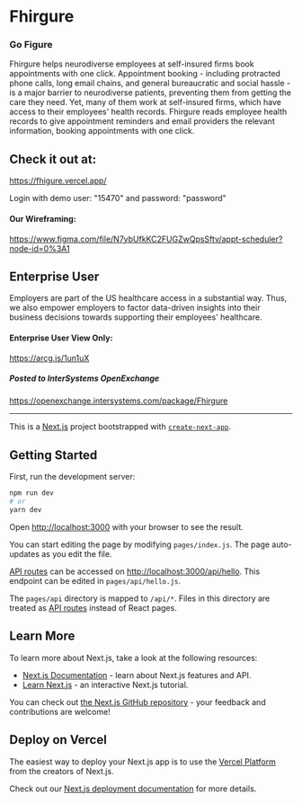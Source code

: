# Fhirgure
### Go Figure

Fhirgure helps neurodiverse employees at self-insured firms book appointments with one click. Appointment booking - including protracted phone calls, long email chains, and general bureaucratic and social hassle - is a major barrier to neurodiverse patients, preventing them from getting the care they need. Yet, many of them work at self-insured firms, which have access to their employees' health records. Fhirgure reads employee health records to give appointment reminders and email providers the relevant information, booking appointments with one click.

## Check it out at:
https://fhigure.vercel.app/

Login with demo user: "15470" and password: "password"

#### Our Wireframing:
https://www.figma.com/file/N7ybUfkKC2FUGZwQpsSftv/appt-scheduler?node-id=0%3A1

## Enterprise User
Employers are part of the US healthcare access in a substantial way. Thus, we also empower employers to factor data-driven insights into their business decisions towards supporting their employees' healthcare.

#### Enterprise User View Only:
https://arcg.is/1un1uX


##### Posted to InterSystems OpenExchange
https://openexchange.intersystems.com/package/Fhirgure

---

This is a [Next.js](https://nextjs.org/) project bootstrapped with [`create-next-app`](https://github.com/vercel/next.js/tree/canary/packages/create-next-app).

## Getting Started

First, run the development server:

```bash
npm run dev
# or
yarn dev
```

Open [http://localhost:3000](http://localhost:3000) with your browser to see the result.

You can start editing the page by modifying `pages/index.js`. The page auto-updates as you edit the file.

[API routes](https://nextjs.org/docs/api-routes/introduction) can be accessed on [http://localhost:3000/api/hello](http://localhost:3000/api/hello). This endpoint can be edited in `pages/api/hello.js`.

The `pages/api` directory is mapped to `/api/*`. Files in this directory are treated as [API routes](https://nextjs.org/docs/api-routes/introduction) instead of React pages.

## Learn More

To learn more about Next.js, take a look at the following resources:

- [Next.js Documentation](https://nextjs.org/docs) - learn about Next.js features and API.
- [Learn Next.js](https://nextjs.org/learn) - an interactive Next.js tutorial.

You can check out [the Next.js GitHub repository](https://github.com/vercel/next.js/) - your feedback and contributions are welcome!

## Deploy on Vercel

The easiest way to deploy your Next.js app is to use the [Vercel Platform](https://vercel.com/new?utm_medium=default-template&filter=next.js&utm_source=create-next-app&utm_campaign=create-next-app-readme) from the creators of Next.js.

Check out our [Next.js deployment documentation](https://nextjs.org/docs/deployment) for more details.
